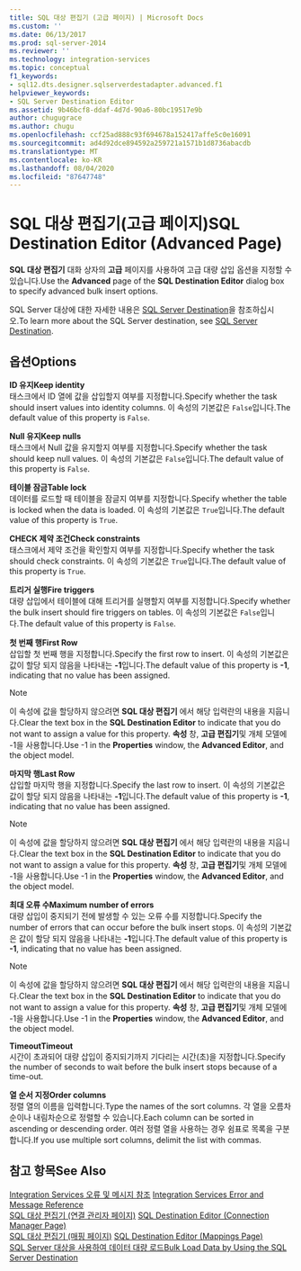 ```yaml
---
title: SQL 대상 편집기 (고급 페이지) | Microsoft Docs
ms.custom: ''
ms.date: 06/13/2017
ms.prod: sql-server-2014
ms.reviewer: ''
ms.technology: integration-services
ms.topic: conceptual
f1_keywords:
- sql12.dts.designer.sqlserverdestadapter.advanced.f1
helpviewer_keywords:
- SQL Server Destination Editor
ms.assetid: 9b46bcf8-ddaf-4d7d-90a6-80bc19517e9b
author: chugugrace
ms.author: chugu
ms.openlocfilehash: ccf25ad888c93f694678a152417affe5c0e16091
ms.sourcegitcommit: ad4d92dce894592a259721a1571b1d8736abacdb
ms.translationtype: MT
ms.contentlocale: ko-KR
ms.lasthandoff: 08/04/2020
ms.locfileid: "87647748"
---
```

# <a name="sql-destination-editor-advanced-page"></a><span data-ttu-id="3412b-102">SQL 대상 편집기(고급 페이지)</span><span class="sxs-lookup"><span data-stu-id="3412b-102">SQL Destination Editor (Advanced Page)</span></span>
  <span data-ttu-id="3412b-103">**SQL 대상 편집기** 대화 상자의 **고급** 페이지를 사용하여 고급 대량 삽입 옵션을 지정할 수 있습니다.</span><span class="sxs-lookup"><span data-stu-id="3412b-103">Use the **Advanced** page of the **SQL Destination Editor** dialog box to specify advanced bulk insert options.</span></span>  
  
 <span data-ttu-id="3412b-104">SQL Server 대상에 대한 자세한 내용은 [SQL Server Destination](data-flow/sql-server-destination.md)을 참조하십시오.</span><span class="sxs-lookup"><span data-stu-id="3412b-104">To learn more about the SQL Server destination, see [SQL Server Destination](data-flow/sql-server-destination.md).</span></span>  
  
## <a name="options"></a><span data-ttu-id="3412b-105">옵션</span><span class="sxs-lookup"><span data-stu-id="3412b-105">Options</span></span>  
 <span data-ttu-id="3412b-106">**ID 유지**</span><span class="sxs-lookup"><span data-stu-id="3412b-106">**Keep identity**</span></span>  
 <span data-ttu-id="3412b-107">태스크에서 ID 열에 값을 삽입할지 여부를 지정합니다.</span><span class="sxs-lookup"><span data-stu-id="3412b-107">Specify whether the task should insert values into identity columns.</span></span> <span data-ttu-id="3412b-108">이 속성의 기본값은 `False`입니다.</span><span class="sxs-lookup"><span data-stu-id="3412b-108">The default value of this property is `False`.</span></span>  
  
 <span data-ttu-id="3412b-109">**Null 유지**</span><span class="sxs-lookup"><span data-stu-id="3412b-109">**Keep nulls**</span></span>  
 <span data-ttu-id="3412b-110">태스크에서 Null 값을 유지할지 여부를 지정합니다.</span><span class="sxs-lookup"><span data-stu-id="3412b-110">Specify whether the task should keep null values.</span></span> <span data-ttu-id="3412b-111">이 속성의 기본값은 `False`입니다.</span><span class="sxs-lookup"><span data-stu-id="3412b-111">The default value of this property is `False`.</span></span>  
  
 <span data-ttu-id="3412b-112">**테이블 잠금**</span><span class="sxs-lookup"><span data-stu-id="3412b-112">**Table lock**</span></span>  
 <span data-ttu-id="3412b-113">데이터를 로드할 때 테이블을 잠글지 여부를 지정합니다.</span><span class="sxs-lookup"><span data-stu-id="3412b-113">Specify whether the table is locked when the data is loaded.</span></span> <span data-ttu-id="3412b-114">이 속성의 기본값은 `True`입니다.</span><span class="sxs-lookup"><span data-stu-id="3412b-114">The default value of this property is `True`.</span></span>  
  
 <span data-ttu-id="3412b-115">**CHECK 제약 조건**</span><span class="sxs-lookup"><span data-stu-id="3412b-115">**Check constraints**</span></span>  
 <span data-ttu-id="3412b-116">태스크에서 제약 조건을 확인할지 여부를 지정합니다.</span><span class="sxs-lookup"><span data-stu-id="3412b-116">Specify whether the task should check constraints.</span></span> <span data-ttu-id="3412b-117">이 속성의 기본값은 `True`입니다.</span><span class="sxs-lookup"><span data-stu-id="3412b-117">The default value of this property is `True`.</span></span>  
  
 <span data-ttu-id="3412b-118">**트리거 실행**</span><span class="sxs-lookup"><span data-stu-id="3412b-118">**Fire triggers**</span></span>  
 <span data-ttu-id="3412b-119">대량 삽입에서 테이블에 대해 트리거를 실행할지 여부를 지정합니다.</span><span class="sxs-lookup"><span data-stu-id="3412b-119">Specify whether the bulk insert should fire triggers on tables.</span></span> <span data-ttu-id="3412b-120">이 속성의 기본값은 `False`입니다.</span><span class="sxs-lookup"><span data-stu-id="3412b-120">The default value of this property is `False`.</span></span>  
  
 <span data-ttu-id="3412b-121">**첫 번째 행**</span><span class="sxs-lookup"><span data-stu-id="3412b-121">**First Row**</span></span>  
 <span data-ttu-id="3412b-122">삽입할 첫 번째 행을 지정합니다.</span><span class="sxs-lookup"><span data-stu-id="3412b-122">Specify the first row to insert.</span></span> <span data-ttu-id="3412b-123">이 속성의 기본값은 값이 할당 되지 않음을 나타내는 **-1**입니다.</span><span class="sxs-lookup"><span data-stu-id="3412b-123">The default value of this property is **-1**, indicating that no value has been assigned.</span></span>  
  
> [!NOTE]  
>  <span data-ttu-id="3412b-124">이 속성에 값을 할당하지 않으려면 **SQL 대상 편집기** 에서 해당 입력란의 내용을 지웁니다.</span><span class="sxs-lookup"><span data-stu-id="3412b-124">Clear the text box in the **SQL Destination Editor** to indicate that you do not want to assign a value for this property.</span></span> <span data-ttu-id="3412b-125">**속성** 창, **고급 편집기**및 개체 모델에 -1을 사용합니다.</span><span class="sxs-lookup"><span data-stu-id="3412b-125">Use -1 in the **Properties** window, the **Advanced Editor**, and the object model.</span></span>  
  
 <span data-ttu-id="3412b-126">**마지막 행**</span><span class="sxs-lookup"><span data-stu-id="3412b-126">**Last Row**</span></span>  
 <span data-ttu-id="3412b-127">삽입할 마지막 행을 지정합니다.</span><span class="sxs-lookup"><span data-stu-id="3412b-127">Specify the last row to insert.</span></span> <span data-ttu-id="3412b-128">이 속성의 기본값은 값이 할당 되지 않음을 나타내는 **-1**입니다.</span><span class="sxs-lookup"><span data-stu-id="3412b-128">The default value of this property is **-1**, indicating that no value has been assigned.</span></span>  
  
> [!NOTE]  
>  <span data-ttu-id="3412b-129">이 속성에 값을 할당하지 않으려면 **SQL 대상 편집기** 에서 해당 입력란의 내용을 지웁니다.</span><span class="sxs-lookup"><span data-stu-id="3412b-129">Clear the text box in the **SQL Destination Editor** to indicate that you do not want to assign a value for this property.</span></span> <span data-ttu-id="3412b-130">**속성** 창, **고급 편집기**및 개체 모델에 -1을 사용합니다.</span><span class="sxs-lookup"><span data-stu-id="3412b-130">Use -1 in the **Properties** window, the **Advanced Editor**, and the object model.</span></span>  
  
 <span data-ttu-id="3412b-131">**최대 오류 수**</span><span class="sxs-lookup"><span data-stu-id="3412b-131">**Maximum number of errors**</span></span>  
 <span data-ttu-id="3412b-132">대량 삽입이 중지되기 전에 발생할 수 있는 오류 수를 지정합니다.</span><span class="sxs-lookup"><span data-stu-id="3412b-132">Specify the number of errors that can occur before the bulk insert stops.</span></span> <span data-ttu-id="3412b-133">이 속성의 기본값은 값이 할당 되지 않음을 나타내는 **-1**입니다.</span><span class="sxs-lookup"><span data-stu-id="3412b-133">The default value of this property is **-1**, indicating that no value has been assigned.</span></span>  
  
> [!NOTE]  
>  <span data-ttu-id="3412b-134">이 속성에 값을 할당하지 않으려면 **SQL 대상 편집기** 에서 해당 입력란의 내용을 지웁니다.</span><span class="sxs-lookup"><span data-stu-id="3412b-134">Clear the text box in the **SQL Destination Editor** to indicate that you do not want to assign a value for this property.</span></span> <span data-ttu-id="3412b-135">**속성** 창, **고급 편집기**및 개체 모델에 -1을 사용합니다.</span><span class="sxs-lookup"><span data-stu-id="3412b-135">Use -1 in the **Properties** window, the **Advanced Editor**, and the object model.</span></span>  
  
 <span data-ttu-id="3412b-136">**Timeout**</span><span class="sxs-lookup"><span data-stu-id="3412b-136">**Timeout**</span></span>  
 <span data-ttu-id="3412b-137">시간이 초과되어 대량 삽입이 중지되기까지 기다리는 시간(초)을 지정합니다.</span><span class="sxs-lookup"><span data-stu-id="3412b-137">Specify the number of seconds to wait before the bulk insert stops because of a time-out.</span></span>  
  
 <span data-ttu-id="3412b-138">**열 순서 지정**</span><span class="sxs-lookup"><span data-stu-id="3412b-138">**Order columns**</span></span>  
 <span data-ttu-id="3412b-139">정렬 열의 이름을 입력합니다.</span><span class="sxs-lookup"><span data-stu-id="3412b-139">Type the names of the sort columns.</span></span> <span data-ttu-id="3412b-140">각 열을 오름차순이나 내림차순으로 정렬할 수 있습니다.</span><span class="sxs-lookup"><span data-stu-id="3412b-140">Each column can be sorted in ascending or descending order.</span></span> <span data-ttu-id="3412b-141">여러 정렬 열을 사용하는 경우 쉼표로 목록을 구분합니다.</span><span class="sxs-lookup"><span data-stu-id="3412b-141">If you use multiple sort columns, delimit the list with commas.</span></span>  
  
## <a name="see-also"></a><span data-ttu-id="3412b-142">참고 항목</span><span class="sxs-lookup"><span data-stu-id="3412b-142">See Also</span></span>  
 <span data-ttu-id="3412b-143">[Integration Services 오류 및 메시지 참조](../../2014/integration-services/integration-services-error-and-message-reference.md) </span><span class="sxs-lookup"><span data-stu-id="3412b-143">[Integration Services Error and Message Reference](../../2014/integration-services/integration-services-error-and-message-reference.md) </span></span>  
 <span data-ttu-id="3412b-144">[SQL 대상 편집기 &#40;연결 관리자 페이지&#41;](../../2014/integration-services/sql-destination-editor-connection-manager-page.md) </span><span class="sxs-lookup"><span data-stu-id="3412b-144">[SQL Destination Editor &#40;Connection Manager Page&#41;](../../2014/integration-services/sql-destination-editor-connection-manager-page.md) </span></span>  
 <span data-ttu-id="3412b-145">[SQL 대상 편집기 &#40;매핑 페이지&#41;](../../2014/integration-services/sql-destination-editor-mappings-page.md) </span><span class="sxs-lookup"><span data-stu-id="3412b-145">[SQL Destination Editor &#40;Mappings Page&#41;](../../2014/integration-services/sql-destination-editor-mappings-page.md) </span></span>  
 [<span data-ttu-id="3412b-146">SQL Server 대상을 사용하여 데이터 대량 로드</span><span class="sxs-lookup"><span data-stu-id="3412b-146">Bulk Load Data by Using the SQL Server Destination</span></span>](data-flow/bulk-load-data-by-using-the-sql-server-destination.md)  
  
  
